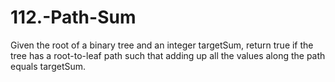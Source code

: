 # 112.-Path-Sum
Given the root of a binary tree and an integer targetSum, return true if the tree has a root-to-leaf path such that adding up all the values along the path equals targetSum.
